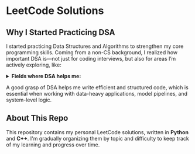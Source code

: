 # LeetCode Solutions

## Why I Started Practicing DSA

I started practicing Data Structures and Algorithms to strengthen my core programming skills. Coming from a non-CS background, I realized how important DSA is—not just for coding interviews, but also for areas I’m actively exploring, like:

<details>
  <summary><strong>Fields where DSA helps me:</strong></summary>

  <br/>

  - **Backend Development**  
    Helps structure logic, optimize performance, and build scalable systems.

  - **Artificial Intelligence (AI)**  
    Supports efficient model design and algorithmic thinking.

  - **Machine Learning**  
    Improves data handling, model optimization, and pipeline design.

  - **IoT Systems**  
    Helps manage real-time data, memory constraints, and device communication.

  - **OpenCV and Computer Vision**  
    Useful for image matrix operations, graph-based analysis, and performance tuning.

</details>

A good grasp of DSA helps me write efficient and structured code, which is essential when working with data-heavy applications, model pipelines, and system-level logic.

## About This Repo

This repository contains my personal LeetCode solutions, written in **Python** and **C++**. I'm gradually organizing them by topic and difficulty to keep track of my learning and progress over time.
